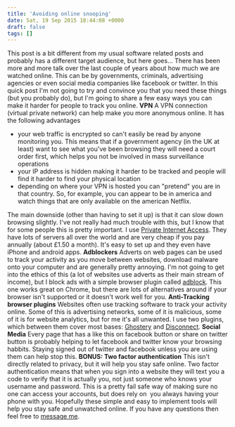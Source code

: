 ```yaml
---
title: 'Avoiding online snooping'
date: Sat, 19 Sep 2015 18:44:08 +0000
draft: false
tags: []
---
```


This post is a bit different from my usual software related posts and probably has a different target audience, but here goes... There has been more and more talk over the last couple of years about how much we are watched online. This can be by governments, criminals, advertising agencies or even social media companies like facebook or twitter. In this quick post I'm not going to try and convince you that you need these things (but you probably do), but I'm going to share a few easy ways you can make it harder for people to track you online. **VPN** A VPN connection (virtual private network) can help make you more anonymous online. It has the following advantages

*   your web traffic is encrypted so can't easily be read by anyone monitoring you. This means that if a government agency (in the UK at least) want to see what you've been browsing they will need a court order first, which helps you not be involved in mass surveillance operations
*   your IP address is hidden making it harder to be tracked and people will find it harder to find your physical location
*   depending on where your VPN is hosted you can "pretend" you are in that country. So, for example, you can appear to be in america and watch things that are only available on the american Netflix.

The main downside (other than having to set it up) is that it can slow down browsing slightly. I've not really had much trouble with this, but I know that for some people this is pretty important. I use [Private Internet Access](https://www.privateinternetaccess.com/). They have lots of servers all over the world and are very cheap if you pay annually (about £1.50 a month). It's easy to set up and they even have iPhone and android apps. **Adblockers** Adverts on web pages can be used to track your activity as you move between websites, download malware onto your computer and are generally pretty annoying. I'm not going to get into the ethics of this (a lot of websites use adverts as their main stream of income), but I block ads with a simple browser plugin called [adblock](https://chrome.google.com/webstore/detail/adblock/gighmmpiobklfepjocnamgkkbiglidom?hl=en). This one works great on Chrome, but there are lots of alternatives around if your browser isn't supported or it doesn't work well for you. **Anti-Tracking browser plugins** Websites often use tracking software to track your activity online. Some of this is advertising networks, some of it is malicious, some of it is for website analytics, but for me it's all unwanted. I use two plugins, which between them cover most bases: [Ghostery](https://www.ghostery.com/en/) and [Disconnect](https://disconnect.me/). **Social Media** Every page that has a like this on facebook button or share on twitter button is probably helping to let facebook and twitter know your browsing habbits. Staying signed out of twitter and facebook unless you are using them can help stop this. **BONUS: Two factor authentication** This isn't directly related to privacy, but it will help you stay safe online. Two factor authentication means that when you sign into a website they will text you a code to verify that it is actually you, not just someone who knows your username and password. This is a pretty fail safe way of making sure no one can access your accounts, but does rely on  you always having your phone with you. Hopefully these simple and easy to implement tools will help you stay safe and unwatched online. If you have any questions then feel free to [message me](/pages/about-me).